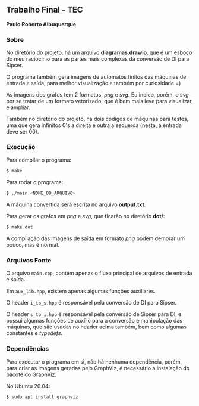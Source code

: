 ## Trabalho Final - TEC
**Paulo Roberto Albuquerque**

### Sobre
No diretório do projeto, há um arquivo **diagramas.drawio**, que é um esboço do meu raciocínio para as partes mais complexas da conversão de DI para Sipser.

O programa também gera imagens de automatos finitos das máquinas de entrada e saída, para melhor visualização e também por curiosidade =)

As imagens dos grafos tem 2 formatos, _png_ e _svg_. Eu indico, porém, o _svg_ por se tratar de um formato vetorizado, que é bem mais leve para visualizar, e ampliar.

Também no diretório do projeto, há dois códigos de máquinas para testes, uma que gera infinitos 0's a direita e outra a esquerda (nesta, a entrada deve ser 00).


### Execução
Para compilar o programa:
```sh
$ make
```

Para rodar o programa:
```sh
$ ./main <NOME_DO_ARQUIVO>
```
A máquina convertida será escrita no arquivo **output.txt**.

Para gerar os grafos em _png_ e _svg_, que ficarão no diretório **dot/**:
```sh
$ make dot
```
A compilação das imagens de saída em formato _png_ podem demorar um pouco, mas é normal.

### Arquivos Fonte
O arquivo `main.cpp`, contém apenas o fluxo principal de arquivos de entrada e saída.

Em `aux_lib.hpp`, existem apenas algumas funções auxiliares.

O header `i_to_s.hpp` é responsável pela conversão de DI para Sipser.

O header `s_to_i.hpp` é responsável pela conversão de Sipser para DI, e possui algumas funções de auxílio para a conversão e manipulação das máquinas, que são usadas no header acima também, bem como algumas constantes e _typedefs_.

### Dependências

Para executar o programa em si, não há nenhuma dependência, porém, para criar as imagens geradas pelo GraphViz, é necessário a instalação do pacote do GraphViz.

No Ubuntu 20.04:
```sh
$ sudo apt install graphviz
```